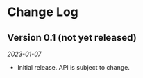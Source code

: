 # Change Log

## Version 0.1 (not yet released)

_2023-01-07_

 * Initial release. API is subject to change.
